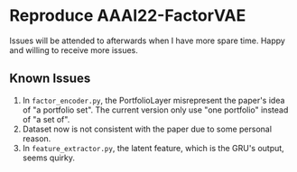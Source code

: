# Reproduce AAAI22-FactorVAE

Issues will be attended to afterwards when I have more spare time. Happy and willing to receive more issues.

## Known Issues

1. In `factor_encoder.py`, the PortfolioLayer misrepresent the paper's idea of "a portfolio set". The current version only use "one portfolio" instead of "a set of".
2. Dataset now is not consistent with the paper due to some personal reason.
3. In `feature_extractor.py`, the latent feature, which is the GRU's output, seems quirky.
